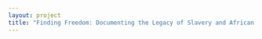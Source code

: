 ```yaml
--- 
layout: project 
title: "Finding Freedom: Documenting the Legacy of Slavery and African American History through the Collections of the Maryland State Archives" 
---
```



